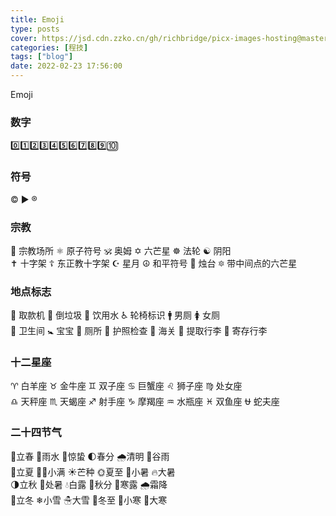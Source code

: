 ```yaml
---
title: Emoji
type: posts
cover: https://jsd.cdn.zzko.cn/gh/richbridge/picx-images-hosting@master/thumbnail/audit.png
categories: [程技]
tags: ["blog"]
date: 2022-02-23 17:56:00
---
```


Emoji


<!--more-->


### 数字
0️⃣1️⃣2️⃣3️⃣4️⃣5️⃣6️⃣7️⃣8️⃣9️⃣🔟

### 符号
©️ ▶️ ®️ 

### 宗教
🛐 宗教场所  ⚛️ 原子符号  🕉️ 奥姆  ✡️ 六芒星  ☸️ 法轮  ☯️ 阴阳  
✝️ 十字架  ☦️ 东正教十字架  ☪️ 星月  ☮️ 和平符号  🕎 烛台  🔯 带中间点的六芒星  

### 地点标志
🏧 取款机  🚮 倒垃圾  🚰 饮用水  ♿ 轮椅标识  🚹 男厕  🚺 女厕  
🚻 卫生间  🚼 宝宝  🚾 厕所  🛂 护照检查  🛃 海关  🛄 提取行李  🛅 寄存行李  

### 十二星座
♈ 白羊座  ♉ 金牛座  ♊ 双子座  ♋ 巨蟹座  ♌ 狮子座  ♍ 处女座  
♎ 天秤座  ♏ 天蝎座  ♐ 射手座  ♑ 摩羯座  ♒ 水瓶座  ♓ 双鱼座  ⛎ 蛇夫座  

### 二十四节气
🌱立春  🌂雨水  🐛惊蛰  🌓春分  🌧清明  🌾谷雨  
🌻立夏  👨‍🌾小满  ☀芒种  🌞夏至  🍉小暑  🔥大暑  
🌗立秋  🍂处暑  💧白露  🥮秋分  🍃寒露  🌧️霜降  
🍁立冬  ❄小雪  ☃大雪  🐧冬至  🎿小寒  🎅大寒
